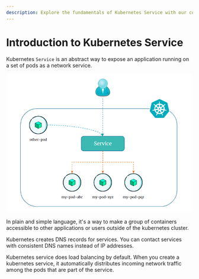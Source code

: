 ```yaml
---
description: Explore the fundamentals of Kubernetes Service with our comprehensive introduction. Learn the essentials of Kubernetes, its role in container orchestration, and how it can streamline your applications.
---
```


# Introduction to Kubernetes Service

Kubernetes `Service` is an abstract way to expose an application running on a set of pods as a network service.

<p align="center">
    <img src="../../../../assets/eks-course-images/service/service.png" alt="Service Overview" loading="lazy" width="500" />
</p>

In plain and simple language, it's a way to make a group of containers accessible to other applications or users outside of the kubernetes cluster.

Kubernetes creates DNS records for services. You can contact services with consistent DNS names instead of IP addresses.

Kubernetes service does load balancing by default. When you create a kubernetes service, it automatically distributes incoming network traffic among the pods that are part of the service.
